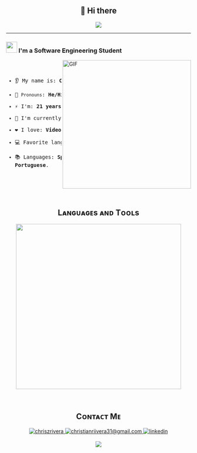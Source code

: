 <!-- Inicio -->
<h2 align="center">👋 Hi there</h2>
<p align="center">
    <img src="https://komarev.com/ghpvc/?username=deadllock&color=blue"/>
</p>
<!-- Fin de Inicio -->

<hr>
</hr>

<!-- Sobre mi -->
<h3><img src="https://media.giphy.com/media/ObNTw8Uzwy6KQ/giphy.gif" width="30px">&nbsp;I'm a Software Engineering Student</h3>
<img align="right" alt="GIF" height="350px" src="https://media.giphy.com/media/du3J3cXyzhj75IOgvA/giphy.gif" />
<pre>

- 👂 My name is: **Christian**;
- 👩 `Pronouns`: **He/Him**;
- ⚡ I'm: **21 years old**; 
- 🌱 I'm currently learning: **Node.js**;
- ❤️ I love: **Videogames**;
- 💻 Favorite lang: **HTML, CSS & JavaScript**;
- 📚 Languages: **Spanish, English & Portuguese**.
</pre>
<!-- Fin de Sobre mi -->

<br/>

<!-- Lenguajes -->
<h2 align="center">Lᴀɴɢᴜᴀɢᴇs ᴀɴᴅ Tᴏᴏʟs</h2> 
<p align="center">
<img width="450px"  src="https://skillicons.dev/icons?i=cpp,java,py,html,css,js,mysql,windows,vscode,git&perline=10"  />
</p>
<!-- Fin de Lenguajes -->

<br />

<!-- Contacto -->
<h2 align="center">Cᴏɴᴛᴀᴄᴛ Mᴇ</h2>

<p align="center">
  <a href="https://www.instagram.com/chriszrivera" target="_blank">
    <img src="https://skillicons.dev/icons?i=instagram" alt=chriszrivera Instagram style="margin-bottom: 5px;"/>
  </a>
  <a href="mailto:christianriivera31@gmail.com" target="_blank">
    <img src="https://skillicons.dev/icons?i=gmail" alt=christianriivera31@gmail.com mail style="margin-bottom: 5px;" />
  </a>
  <a href="https://www.linkedin.com/in/christian-rivera/" target="_blank">
    <img src="https://skillicons.dev/icons?i=linkedin" alt=linkedin style="margin-bottom: 5px;" />
  </a>
</p>

<!-- Fin de Contacto -->

<!--Footer--> 
<p align="center">
  <img src="https://capsule-render.vercel.app/api?type=waving&color=gradient&height=65&section=footer"/>
</p>

<br />
